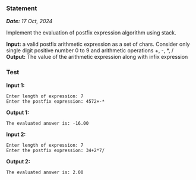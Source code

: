 ### Statement

_**Date:** 17 Oct, 2024_

Implement the evaluation of postfix expression algorithm using stack.

**Input:** a valid postfix arithmetic expression as a set of chars. Consider only single digit positive number 0 to 9 and arithmetic operations +, -, \*, /
**Output:** The value of the arithmetic expression along with infix expression

### Test

**Input 1:**

```
Enter length of expression: 7
Enter the postfix expression: 4572+-*
```

**Output 1:**

```
The evaluated answer is: -16.00
```

**Input 2:**

```
Enter length of expression: 7
Enter the postfix expression: 34+2*7/
```

**Output 2:**

```
The evaluated answer is: 2.00
```
